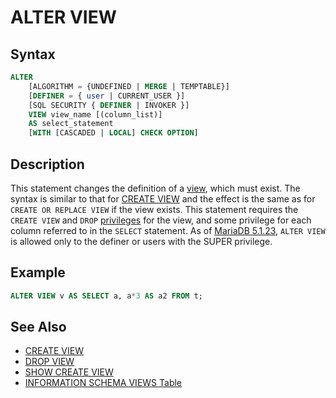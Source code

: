 # ALTER VIEW

## Syntax

```sql
ALTER
    [ALGORITHM = {UNDEFINED | MERGE | TEMPTABLE}]
    [DEFINER = { user | CURRENT_USER }]
    [SQL SECURITY { DEFINER | INVOKER }]
    VIEW view_name [(column_list)]
    AS select_statement
    [WITH [CASCADED | LOCAL] CHECK OPTION]
```

## Description

This statement changes the definition of a [view](/programming-customizing-mariadb/views/), which must exist. The
syntax is similar to that for [CREATE VIEW](/programming-customizing-mariadb/views/create-view/) and the effect is the same
as for `CREATE OR REPLACE VIEW` if the view exists. This statement
requires the `CREATE VIEW` and `DROP` [privileges](/kb/en/grant/#table-privileges) for the view, and some
privilege for each column referred to in the `SELECT` statement. As of
[MariaDB 5.1.23](/kb/en/mariadb-5123-release-notes/), `ALTER VIEW` is allowed only to the definer or users with
the <a undefined>SUPER</a> privilege.

## Example

```sql
ALTER VIEW v AS SELECT a, a*3 AS a2 FROM t;
```

## See Also

- [CREATE VIEW](/programming-customizing-mariadb/views/create-view/)
- [DROP VIEW](/programming-customizing-mariadb/views/drop-view/)
- [SHOW CREATE VIEW](/sql-statements-structure/sql-statements/administrative-sql-statements/show/show-create-view/)
- [INFORMATION SCHEMA VIEWS Table](/programming-customizing-mariadb/views/information-schema-views-table/)